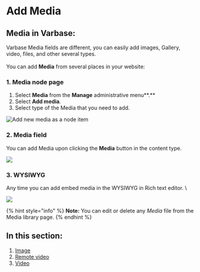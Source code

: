 # Add Media

## Media in Varbase:

Varbase Media fields are different, you can easily add images, Gallery, video, files, and other several types.\
\
&#x20;You can add **Media** from several places in your website: &#x20;

### 1. Media node page

1. Select **Media** from the **Manage** administrative menu**.**
2. Select **Add media**_._
3. Select type of the Media that you need to add.

![Add new media as a node item](../../../../.gitbook/assets/Add\_media\_item\_test\_qa\_varbase\_8\_8\_x\_development\_13\_07\_2020.png)

### 2. Media field

You can add Media upon clicking the **Media** button in the content type.

![](<../../../../.gitbook/assets/Content \_ varbase9003d1.png>)

### 3. WYSIWYG

Any time you can add embed media in the WYSIWYG in Rich text editor. \


![](<../../../../.gitbook/assets/Add Rich text custom block \_ varbase9003d1.png>)

{% hint style="info" %}
**Note:** You can edit or delete any _Media_ file from the Media library page.&#x20;
{% endhint %}

## In this section:

1. [Image](image.md)
2. [Remote video ](remote-video.md)
3. [Video](video.md)

